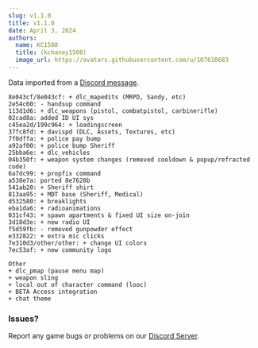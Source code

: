 ```yaml
---
slug: v1.1.0
title: v1.1.0
date: April 3, 2024
authors:
  name: KC1508
  title: (kchaney1508)
  image_url: https://avatars.githubusercontent.com/u/107610683
---
```


<head>
  <title>Backlot - v1.1.0</title>
</head>

Data imported from a [Discord message](https://discord.com/channels/1220214123954966548/1220219265681068053/1225163804715782186).
```
8e043cf/8e043cf: + dlc_mapedits (MRPD, Sandy, etc)
2e54c60: - handsup command
113d1d6: + dlc_weapons (pistol, combatpistol, carbinerifle)
02cad8a: added ID UI sys
c45ea2d/199c964: + loadingscreen
37fc8fd: + davispd (DLC, Assets, Textures, etc)
7f0dffa: + police pay bump
a92af00: + police bump Sheriff
25bba6e: + dlc_vehicles
04b350f: + weapon system changes (removed cooldown & popup/refracted code)
6a7dc99: + propfix command
a538e7a: ported 8e7628b
541ab20: + Sheriff shirt
813aa95: + MDT base (Sheriff, Medical)
d532580: + breaklights
eba1da6: + radioanimations
031cf43: + spawn apartments & fixed UI size on-join
3d18d3e: + new radio UI
f5d59fb: - removed gunpowder effect
e332822: + extra mic clicks
7e310d3/other/other: + change UI colors
7ec53af: + new community logo

Other 
+ dlc_pmap (pause menu map)
+ weapon sling
+ local out of character command (looc)
+ BETA Access integration
+ chat theme
```

<!--truncate-->

### Issues? 
Report any game bugs or problems on our [Discord Server](https://backlot.city/discord).